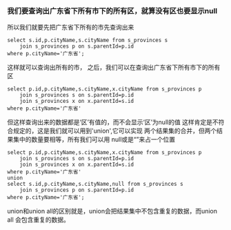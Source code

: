 ### 我们要查询出广东省下所有市下的所有区，就算没有区也要显示null
所以我们就要先把广东省下所有的市先查询出来

	select s.id,p.cityName,s.cityName from s_provinces s
		join s_provinces p on s.parentId=p.id
	where p.cityName='广东省';

这样就可以查询出所有的市，
之后，我们可以在查询出广东省下所有市下的所有区

	select p.id,p.cityName,s.cityName,x.cityName from s_provinces p
        join s_provinces s on s.parentId=p.id
        join s_provinces x on x.parentId=s.id
	where p.cityName='广东省'

但这样查询出来的数据都是‘区’有值的，而不会显示‘区’为null的值
这样肯定是不符合规定的，这是我们就可以用到'union',它可以实现
两个结果集的合并，但两个结果集中的数量要相等，所有我们可以用
null或是“”来占一个位置

	select p.id,p.cityName,s.cityName,x.cityName from s_provinces p
        join s_provinces s on s.parentId=p.id
        join s_provinces x on x.parentId=s.id
	where p.cityName='广东省'
	union
	select s.id,p.cityName,s.cityName,null from s_provinces s
		join s_provinces p on s.parentId=p.id
	where p.cityName='广东省';

union和union all的区别就是，union会把结果集中不包含重复的数据，而union
all 会包含重复的数据。
